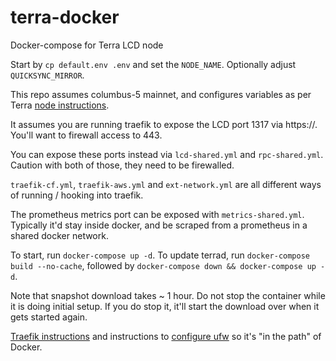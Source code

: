 # terra-docker

Docker-compose for Terra LCD node

Start by `cp default.env .env` and set the `NODE_NAME`. Optionally adjust `QUICKSYNC_MIRROR`.

This repo assumes columbus-5 mainnet, and configures variables as per Terra [node instructions](https://docs.terra.money/How-to/Run-a-full-Terra-node/).

It assumes you are running traefik to expose the LCD port 1317 via https://. You'll want to firewall access to 443.

You can expose these ports instead via `lcd-shared.yml` and `rpc-shared.yml`. Caution with both of those, they need to be firewalled.

`traefik-cf.yml`, `traefik-aws.yml` and `ext-network.yml` are all different ways of running / hooking into traefik.

The prometheus metrics port can be exposed with `metrics-shared.yml`. Typically it'd stay inside docker, and be scraped from a prometheus in a shared
docker network.

To start, run `docker-compose up -d`. To update terrad, run `docker-compose build --no-cache`, followed by
`docker-compose down && docker-compose up -d`.

Note that snapshot download takes ~ 1 hour. Do not stop the container while it is doing initial setup. If you
do stop it, it'll start the download over when it gets started again.

[Traefik instructions](https://eth-docker.net/docs/Usage/ReverseProxy) and instructions to [configure ufw](https://eth-docker.net/docs/Support/Cloud) so it's "in the path" of Docker.
